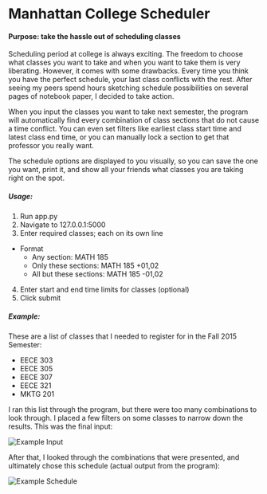 # Manhattan College Scheduler

#### Purpose: take the hassle out of scheduling classes

Scheduling period at college is always exciting. The freedom to choose what classes you want to take and when you want to take them is very liberating. However, it comes with some drawbacks. Every time you think you have the perfect schedule, your last class conflicts with the rest. After seeing my peers spend hours sketching schedule possibilities on several pages of notebook paper, I decided to take action.

When you input the classes you want to take next semester, the program will automatically find every combination of class sections that do not cause a time conflict. You can even set filters like earliest class start time and latest class end time, or you can manually lock a section to get that professor you really want.

The schedule options are displayed to you visually, so you can save the one you want, print it, and show all your friends what classes you are taking right on the spot.

##### Usage:

1. Run app.py
2. Navigate to 127.0.0.1:5000
3. Enter required classes; each on its own line
  * Format
    * Any section: MATH 185
    * Only these sections: MATH 185 +01,02
    * All but these sections: MATH 185 -01,02
4. Enter start and end time limits for classes (optional)
5. Click submit

##### Example:

These are a list of classes that I needed to register for in the Fall 2015 Semester:
* EECE 303
* EECE 305
* EECE 307
* EECE 321
* MKTG 201

I ran this list through the program, but there were too many combinations to look through. I placed a few filters on some classes to narrow down the results. This was the final input:

![Example Input](http://i.imgur.com/4QMIjNO.png)

After that, I looked through the combinations that were presented, and ultimately chose this schedule (actual output from the program):

![Example Schedule](http://i.imgur.com/jJeeqJe.png)
